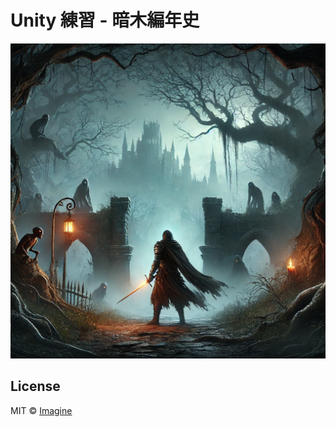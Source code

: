 #  Unity 練習 - 暗木編年史

<a href="https://imagine-unity-2d-action.pages.dev" title="Unity Snake React">
    <img src="https://github.com/imagine10255/unity-2d-action-react/blob/67f2d004b6f08994804265e094ccd89fa66b2122/preview.png" alt="Unity 2d action React"/>
</a>


## License

MIT © [Imagine](https://github.com/imagine10255)

